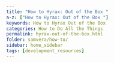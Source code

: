 ```yaml
---
title: "How to Hyrax: Out of the Box "
a-z: ["How to Hyrax: Out of the Box "]
keywords: How to Hyrax Out of the Box
categories: How to Do All the Things
permalink: hyrax-out-of-the-box.html
folder: samvera/how-to/
sidebar: home_sidebar
tags: [development_resources]
---
```

